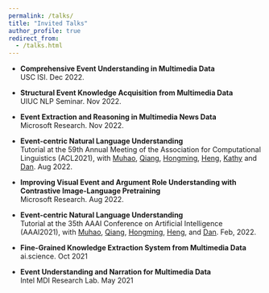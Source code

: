 ```yaml
---
permalink: /talks/
title: "Invited Talks"
author_profile: true
redirect_from: 
  - /talks.html
---
```



<!-- ### 2020 -->

- **Comprehensive Event Understanding in Multimedia Data** <br>
USC ISI. Dec 2022.

- **Structural Event Knowledge Acquisition from Multimedia Data** <br>
UIUC NLP Seminar. Nov 2022.

- **Event Extraction and Reasoning in Multimedia News Data** <br>
Microsoft Research. Nov 2022.

- **Event-centric Natural Language Understanding** <br>
Tutorial at the 59th Annual Meeting of the Association for Computational Linguistics (ACL2021), with [Muhao](https://muhaochen.github.io/), [Qiang](https://www.qiangning.info/), [Hongming](https://www.cse.ust.hk/~hzhangal/), [Heng](http://blender.cs.illinois.edu/hengji.html), [Kathy](http://www.cs.columbia.edu/~kathy/) and [Dan](https://www.cis.upenn.edu/~danroth/). Aug 2022. <br>

- **Improving Visual Event and Argument Role Understanding with Contrastive Image-Language Pretraining**  <br>
Microsoft Research. Aug 2022. <br>

- **Event-centric Natural Language Understanding** <br>
Tutorial at the 35th AAAI Conference on Artificial Intelligence (AAAI2021), with [Muhao](https://muhaochen.github.io/), [Qiang](https://www.qiangning.info/), [Hongming](https://www.cse.ust.hk/~hzhangal/), [Heng](http://blender.cs.illinois.edu/hengji.html), and [Dan](https://www.cis.upenn.edu/~danroth/). Feb, 2022. <br>

- **Fine-Grained Knowledge Extraction System from Multimedia Data** <br>
ai.science. Oct 2021 <br>

- **Event Understanding and Narration for Multimedia Data**  <br>
Intel MDI Research Lab. May 2021 <br>



